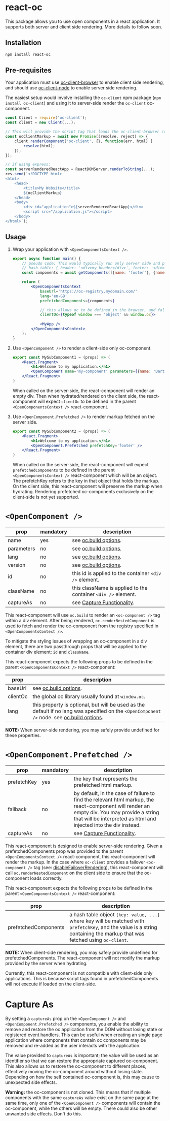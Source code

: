 # react-oc
This package allows you to use open components in a react application. It supports both server and client side rendering.
More details to follow soon.

## Installation

```bash
npm install react-oc
```

## Pre-requisites
Your application must use [oc-client-browser](https://github.com/opencomponents/oc-client-browser) to enable client side rendering,
and should use [oc-client-node](https://github.com/opencomponents/oc-client-node) to enable server side rendering.

The easiest setup would involve installing the `oc-client` npm package (`npm install oc-client`) and using it to server-side render the `oc-client` oc-component.

```js
const Client = require('oc-client');
const client = new Client(...);

// This will provide the script tag that loads the oc-client-browser code.
const ocClientMarkup = await new Promise((resolve, reject) => {
    client.renderComponent('oc-client', {}, function(err, html) {
        resolve(html); 
    });
});
```

```js
// if using express:
const serverRenderedReactApp = ReactDOMServer.renderToString(...);
res.send(`<!DOCTYPE html>
<html>
    <head>
        <title>My Website</title>
        ${ocClientMarkup}
    </head>
    <body>
        <div id="application">${serverRenderedReactApp}</div>
        <script src="/application.js"></script>
    </body>
</html>`);
```

## Usage

1. Wrap your application with `<OpenComponentsContext />`.
    ```jsx
    export async function main() {
        // pseudo code: This would typically run only server side and provide a
        // hash table: { header: '<div>my header</div>', footer: '<div>my footer</div>' }
        const components = await getComponents([{name: 'footer'}, {name: 'header'}]);

        return (
            <OpenComponentsContext 
                baseUrl='https://oc-registry.mydomain.com/'
                lang='en-GB'
                prefetchedComponents={components}

                // this allows oc to be defined in the browser, and falsy on the server.
                clientOc={typeof window === 'object' && window.oc}>
            
                <MyApp />
            </OpenComponentsContext>
        );
    }
    ```

2. Use `<OpenComponent />` to render a client-side only oc-component.
    ```jsx
    export const MySubComponent1 = (props) => (
        <React.Fragment>
            <h1>Welcome to my application.</h1>
            <OpenComponent name='my-component' parameters={{name: 'Darth Vader'}} />
        </React.Fragment>
    )
    ```
    When called on the server-side, the react-component will render an empty div. Then when hydrated/rendered on the client side, the react-component will expect `clientOc` to be defined in the parent `<OpenComponentsContext />` react-component.

3. Use `<OpenComponent.Prefetched />` to render markup fetched on the server side.
    ```jsx
    export const MySubComponent2 = (props) => (
        <React.Fragment>
            <h1>Welcome to my application.</h1>
            <OpenComponent.Prefetched prefetchKey='footer' />
        </React.Fragment>
    )
    ```
    When called on the server-side, the react-component will expect `prefetchedComponents` to be defined in the parent `<OpenComponentsContext />` react-component which will be an object. The prefetchKey refers to the key in that object that holds the markup. On the client side, this react-component will preserve the markup when hydrating. Rendering prefetched oc-components exclusively on the client-side is not yet supported.

# `<OpenComponent />`
| prop | mandatory | description |
|---|---|---|
| name | yes | see [oc.build options](https://github.com/opencomponents/oc/wiki/Browser-client#ocbuild-options). |
| parameters | no | see [oc.build options](https://github.com/opencomponents/oc/wiki/Browser-client#ocbuild-options). |
| lang | no | see [oc.build options](https://github.com/opencomponents/oc/wiki/Browser-client#ocbuild-options). |
| version | no | see [oc.build options](https://github.com/opencomponents/oc/wiki/Browser-client#ocbuild-options). |
| id | no | this id is applied to the container `<div />` element. |
| className | no | this className is applied to the container `<div />` element. |
| captureAs | no | see [Capture Functionality](#capture-as). |

This react-component will use `oc.build` to render an `<oc-component />` tag within a div element. After being rendered, `oc.renderNestedComponent` is used to fetch and render the oc-component from the registry specified in `<OpenComponentsContext />`.

To mitigate the styling issues of wrapping an oc-component in a div element, there are two passthrough props that will be applied to the container div element: `id` and `className`.

This react-component expects the following props to be defined in the parent `<OpenComponentsContext />` react-component:

| prop | description |
|---|---|
| baseUrl | see [oc.build options](https://github.com/opencomponents/oc/wiki/Browser-client#ocbuild-options). |
| clientOc | the global oc library usually found at `window.oc`. |
| lang | this property is optional, but will be used as the default if no lang was specified on the `<OpenComponent />` node.  see [oc.build options](https://github.com/opencomponents/oc/wiki/Browser-client#ocbuild-options). |

**NOTE:** When server-side rendering, you may safely provide undefined for these properties.

# `<OpenComponent.Prefetched />`
| prop | mandatory | description |
|---|---|---|
| prefetchKey | yes | the key that represents the prefetched html markup. |
| fallback | no | by default, in the case of failure to find the relevant html markup, the react-component will render an empty div. You may provide a string that will be interpreted as html and injected into the div instead. |
| captureAs | no | see [Capture Functionality](#capture-as). |

This react-component is designed to enable server-side rendering. Given a prefetchedComponents prop was provided to the parent `<OpenComponentsContext />` react-component, this react-component will render the markup. In the case where `oc-client` provides a failover `<oc-component />` tag (see: [disableFailoverRendering](https://github.com/opencomponents/oc-client-node#clientrendercomponentcomponentname--options-callback)), this react-component will call `oc.renderNestedComponent` on the client side to ensure that the oc-component loads correctly.

This react-component expects the following props to be defined in the parent `<OpenComponentsContext />` react-component:

| prop | description |
|---|---|
| prefetchedComponents | a hash table object `{key: value, ...}` where key will be matched with `prefetchKey`, and the value is a string containing the markup that was fetched using `oc-client`. |

**NOTE:** When client-side rendering, you may safely provide undefined for prefetchedComponents. The react-component will not modify the markup provided by the server when hydrating.

Currently, this react-component is not compatible with client-side only applications. This is because script tags found in prefetchedComponents will not execute if loaded on the client-side.

# Capture As
By setting a `captureAs` prop on the `<OpenComponent />` and `<OpenComponent.Prefetched />` components, you enable the ability to remove and restore the oc application from the DOM without losing state or registered event handlers. This can be useful when creating an single page application where components that contain oc components may be removed and re-added as the user interacts with the application.

The value provided to `captureAs` is important; the value will be used as an identifier so that we can restore the appropriate captured oc-component. This also allows us to restore the oc-component to different places, effectively moving the oc-component around without losing state. Depending on how the self contained oc-component is, this may cause to unexpected side effects.

**Warning:** the oc-component is not cloned. This means that if multiple components with the same `captureAs` value exist on the same page at the same time, only one of the `<OpenComponent />` components will contain the oc-component, while the others will be empty. There could also be other unwanted side effects. Don't do this.
